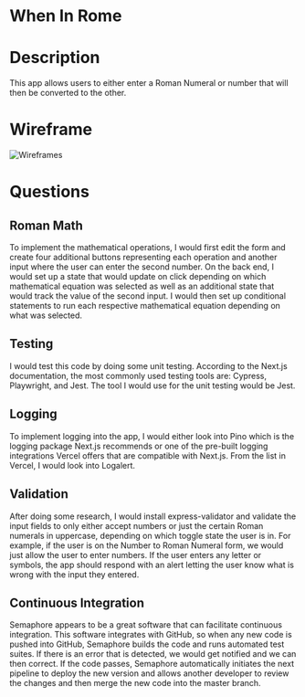 # When In Rome

# Description

This app allows users to either enter a Roman Numeral or number that will then be converted to the other.

# Wireframe

![Wireframes](https://res.cloudinary.com/dn2x2ldxj/image/upload/v1646280373/Screen_Shot_2022-03-02_at_11.06.04_PM_mxukwb.png)

# Questions

## Roman Math

To implement the mathematical operations, I would first edit the form and create four additional buttons representing each operation and another input where the user can enter the second number. On the back end, I would set up a state that would update on click depending on which mathematical equation was selected as well as an additional state that would track the value of the second input. I would then set up conditional statements to run each respective mathematical equation depending on what was selected.

## Testing

I would test this code by doing some unit testing. According to the Next.js documentation, the most commonly used testing tools are: Cypress, Playwright, and Jest. The tool I would use for the unit testing would be Jest.

## Logging

To implement logging into the app, I would either look into Pino which is the logging package Next.js recommends or one of the pre-built logging integrations Vercel offers that are compatible with Next.js. From the list in Vercel, I would look into Logalert.

## Validation

After doing some research, I would install express-validator and validate the input fields to only either accept numbers or just the certain Roman numerals in uppercase, depending on which toggle state the user is in. For example, if the user is on the Number to Roman Numeral form, we would just allow the user to enter numbers. If the user enters any letter or symbols, the app should respond with an alert letting the user know what is wrong with the input they entered.

## Continuous Integration

Semaphore appears to be a great software that can facilitate continuous integration. This software integrates with GitHub, so when any new code is pushed into GitHub, Semaphore builds the code and runs automated test suites. If there is an error that is detected, we would get notified and we can then correct. If the code passes, Semaphore automatically initiates the next pipeline to deploy the new version and allows another developer to review the changes and then merge the new code into the master branch.
